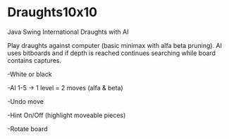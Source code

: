 # Draughts10x10
Java Swing International Draughts with AI

Play draughts against computer (basic minimax with alfa beta pruning). AI uses bitboards and if depth is reached continues searching while board contains captures.

-White or black

-AI 1-5 -> 1 level = 2 moves (alfa & beta)

-Undo move

-Hint On/Off (highlight moveable pieces)

-Rotate board
